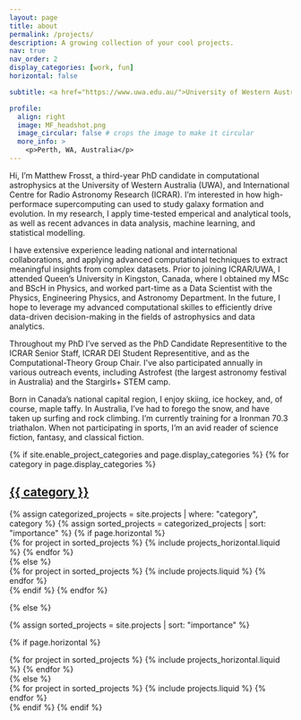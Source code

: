 ```yaml
---
layout: page
title: about
permalink: /projects/
description: A growing collection of your cool projects.
nav: true
nav_order: 2
display_categories: [work, fun]
horizontal: false

subtitle: <a href="https://www.uwa.edu.au/">University of Western Australia</a> and the <a href="https://www.icrar.org/">International Centre for Radio Astronomy Research</a>.

profile:
  align: right
  image: MF_headshot.png
  image_circular: false # crops the image to make it circular
  more_info: >
    <p>Perth, WA, Australia</p>
---
```


Hi, I’m Matthew Frosst, a third-year PhD candidate in computational astrophysics at the University of Western Australia (UWA), and International Centre for Radio Astronomy Research (ICRAR). I’m interested in how high-performace supercomputing can used to study galaxy formation and evolution. In my research, I apply time-tested emperical and analytical tools, as well as recent advances in data analysis, machine learning, and statistical modelling.

I have extensive experience leading national and international collaborations, and applying advanced computational techniques to extract meaningful insights from complex datasets. Prior to joining ICRAR/UWA, I attended Queen’s University in Kingston, Canada, where I obtained my MSc and BScH in Physics, and worked part-time as a Data Scientist with the Physics, Engineering Physics, and Astronomy Department. In the future, I hope to leverage my advanced computational skilles to efficiently drive data-driven decision-making in the fields of astrophysics and data analytics.

Throughout my PhD I’ve served as the PhD Candidate Representitive to the ICRAR Senior Staff, ICRAR DEI Student Representitive, and as the Computational-Theory Group Chair. I've also participated annually in various outreach events, including Astrofest (the largest astronomy festival in Australia) and the Stargirls+ STEM camp.

Born in Canada’s national capital region, I enjoy skiing, ice hockey, and, of course, maple taffy. In Australia, I’ve had to forego the snow, and have taken up surfing and rock climbing. I’m currently training for a Ironman 70.3 triathalon. When not participating in sports, I’m an avid reader of science fiction, fantasy, and classical fiction.


<!-- pages/projects.md -->
<div class="projects">
{% if site.enable_project_categories and page.display_categories %}
  <!-- Display categorized projects -->
  {% for category in page.display_categories %}
  <a id="{{ category }}" href=".#{{ category }}">
    <h2 class="category">{{ category }}</h2>
  </a>
  {% assign categorized_projects = site.projects | where: "category", category %}
  {% assign sorted_projects = categorized_projects | sort: "importance" %}
  <!-- Generate cards for each project -->
  {% if page.horizontal %}
  <div class="container">
    <div class="row row-cols-1 row-cols-md-2">
    {% for project in sorted_projects %}
      {% include projects_horizontal.liquid %}
    {% endfor %}
    </div>
  </div>
  {% else %}
  <div class="row row-cols-1 row-cols-md-3">
    {% for project in sorted_projects %}
      {% include projects.liquid %}
    {% endfor %}
  </div>
  {% endif %}
  {% endfor %}

{% else %}

<!-- Display projects without categories -->

{% assign sorted_projects = site.projects | sort: "importance" %}

  <!-- Generate cards for each project -->

{% if page.horizontal %}

  <div class="container">
    <div class="row row-cols-1 row-cols-md-2">
    {% for project in sorted_projects %}
      {% include projects_horizontal.liquid %}
    {% endfor %}
    </div>
  </div>
  {% else %}
  <div class="row row-cols-1 row-cols-md-3">
    {% for project in sorted_projects %}
      {% include projects.liquid %}
    {% endfor %}
  </div>
  {% endif %}
{% endif %}
</div>
